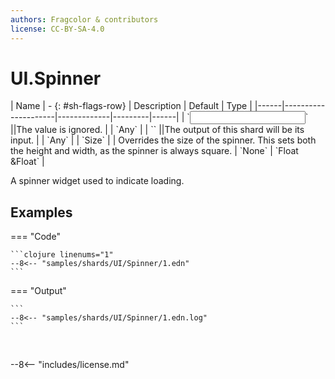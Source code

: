 ```yaml
---
authors: Fragcolor & contributors
license: CC-BY-SA-4.0
---
```



# UI.Spinner

<div class="sh-parameters" markdown="1">
| Name | - {: #sh-flags-row} | Description | Default | Type |
|------|---------------------|-------------|---------|------|
| `<input>` ||The value is ignored. | | `Any` |
| `<output>` ||The output of this shard will be its input. | | `Any` |
| `Size` |  | Overrides the size of the spinner. This sets both the height and width, as the spinner is always square. | `None` | `Float &Float` |

</div>

A spinner widget used to indicate loading.

## Examples

=== "Code"

    ```clojure linenums="1"
    --8<-- "samples/shards/UI/Spinner/1.edn"
    ```

=== "Output"

    ```
    --8<-- "samples/shards/UI/Spinner/1.edn.log"
    ```
&nbsp;

--8<-- "includes/license.md"
